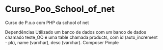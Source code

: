 # Curso_Poo_School_of_net
Curso de P.o.o com PHP da school of net

Dependências
Utilizado um banco de dados com um banco de dados chamado teste_OO e uma table chamada products, com id (auto_increment - pk), name (varchar), desc (varchar).
Composer 
Pimple 